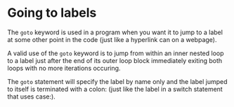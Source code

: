 # Going to labels

The `goto` keyword is used in a program when you want it to jump to a label at some other point in the code (just like a hyperlink can on a webpage). 

A valid use of the `goto` keyword is to jump from within an inner nested loop to a label just after the end of its outer loop block immediately exiting both loops with no more iterations occuring. 

The `goto` statement will specify the label by name only and the label jumped to itself is terminated with a colon: (just like the label in a switch statement that uses case:).

